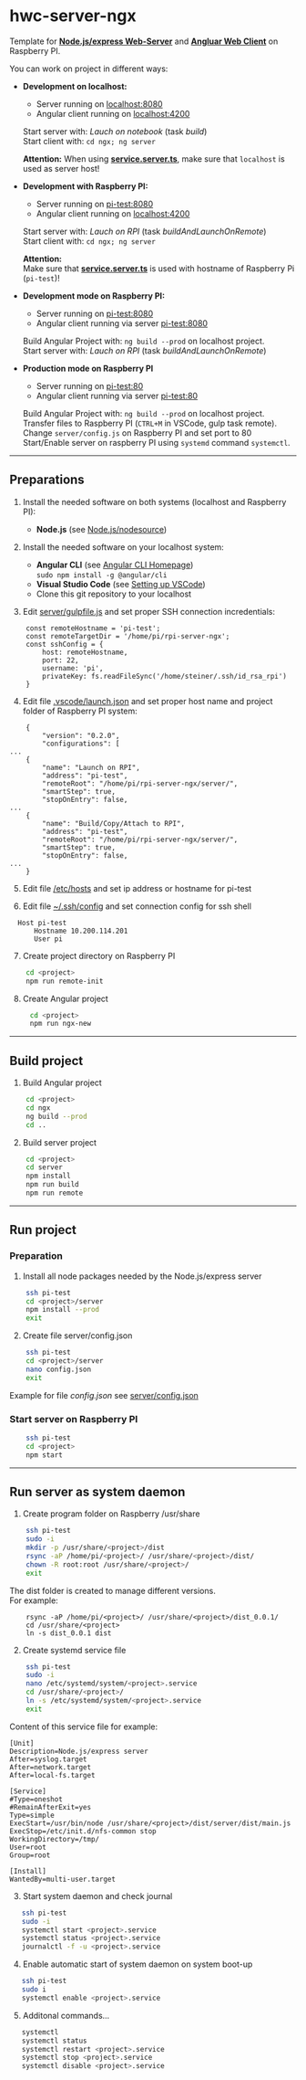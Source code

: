 # hwc-server-ngx

Template for **[Node.js/express Web-Server](https://expressjs.com/de/)** and **[Angluar Web Client](https://angular.io/)** on Raspberry PI.

You can work on project in different ways:

* **Development on localhost:**
    * Server running on [localhost:8080](localhost:8080)
    * Angular client running on [localhost:4200](localhost:4200)
    
    Start server with: *Lauch on notebook* (task *build*)  
    Start client with: `cd ngx; ng server`  
    
    **Attention:**
    When using **[service.server.ts](ngx-template/src/app/services/server.service.ts)**, make sure that `localhost` is used as server host!

* **Development with Raspberry PI:**
    * Server running on [pi-test:8080](pi-test:8080)
    * Angular client running on [localhost:4200](localhost:4200)
    
    Start server with: *Lauch on RPI* (task *buildAndLaunchOnRemote*)  
    Start client with: `cd ngx; ng server`  
    
    **Attention:**  
    Make sure that **[service.server.ts](ngx-template/src/app/services/server.service.ts)** is used with hostname of Raspberry Pi (`pi-test`)!


* **Development mode on Raspberry PI:**
    * Server running on [pi-test:8080](pi-test:8080)
    * Angular client running via server [pi-test:8080](pi-test:8080)
    
    Build Angular Project with: `ng build --prod` on localhost project.  
    Start server with: *Lauch on RPI* (task *buildAndLaunchOnRemote*)  
   
* **Production mode on Raspberry PI**
    * Server running on [pi-test:80](pi-test:80)
    * Angular client running via server [pi-test:80](pi-test:80)
    
    Build Angular Project with: `ng build --prod` on localhost project.  
    Transfer files to Raspberry PI (`CTRL+M` in VSCode, gulp task remote).  
    Change `server/config.js` on Raspberry PI and set port to 80  
    Start/Enable server on raspberry PI using `systemd` command `systemctl`.

-----------------------------------------------------

## Preparations

1) Install the needed software on both systems (localhost and Raspberry PI):

   * **Node.js** (see [Node.js/nodesource](https://github.com/nodesource/distributions#installation-instructions))
   
2) Install the needed software on your localhost system:

   * **Angular CLI** (see [Angular CLI Homepage](https://cli.angular.io/))  
     `sudo npm install -g @angular/cli` 
   * **Visual Studio Code** (see [Setting up VSCode](https://code.visualstudio.com/docs/setup/setup-overview))
   * Clone this git repository to your localhost

3) Edit [server/gulpfile.js](server/gulpfile.js) and set proper SSH connection incredentials:

```
    const remoteHostname = 'pi-test';
    const remoteTargetDir = '/home/pi/rpi-server-ngx';
    const sshConfig = {
        host: remoteHostname,
        port: 22,
        username: 'pi',
        privateKey: fs.readFileSync('/home/steiner/.ssh/id_rsa_rpi')
    }
```

4) Edit file [.vscode/launch.json](.vscode/launch.json) and set proper host name and project folder of Raspberry PI system:

```
    {
        "version": "0.2.0",
        "configurations": [
...        
    {
        "name": "Launch on RPI",
        "address": "pi-test",
        "remoteRoot": "/home/pi/rpi-server-ngx/server/",
        "smartStep": true,
        "stopOnEntry": false,
...
    {
        "name": "Build/Copy/Attach to RPI",
        "address": "pi-test",
        "remoteRoot": "/home/pi/rpi-server-ngx/server/",
        "smartStep": true,
        "stopOnEntry": false,           
...
    }            
```

5) Edit file [/etc/hosts](/etc/hosts) and set ip address or hostname for pi-test 

6) Edit file [~/.ssh/config](~/.ssh/config) and set connection config for ssh shell

```
  Host pi-test
      Hostname 10.200.114.201
      User pi
```
7) Create project directory on Raspberry PI

```bash
    cd <project>
    npm run remote-init
```

8) Create Angular project

```bash
     cd <project>
     npm run ngx-new
```
-----------------------------------------------------

## Build project

1) Build Angular project

```bash
    cd <project>
    cd ngx
    ng build --prod
    cd ..
```

2) Build server project

```bash
    cd <project>
    cd server
    npm install
    npm run build
    npm run remote
```
-----------------------------------------------------

## Run project

### Preparation

1) Install all node packages needed by the Node.js/express server

```bash
    ssh pi-test
    cd <project>/server
    npm install --prod
    exit
```

2) Create file server/config.json 

```bash
    ssh pi-test
    cd <project>/server
    nano config.json
    exit
```
Example for file *config.json* see [server/config.json](server/config.json)



### Start server on Raspberry PI

```bash
    ssh pi-test
    cd <project>
    npm start
```

-----------------------------------------------------

## Run server as system daemon

1) Create program folder on Raspberry /usr/share

```bash
    ssh pi-test
    sudo -i
    mkdir -p /usr/share/<project>/dist
    rsync -aP /home/pi/<project>/ /usr/share/<project>/dist/
    chown -R root:root /usr/share/<project>/
    exit
```

The dist folder is created to manage different versions.  
For example: 
```
    rsync -aP /home/pi/<project>/ /usr/share/<project>/dist_0.0.1/
    cd /usr/share/<project>
    ln -s dist_0.0.1 dist
```

2) Create systemd service file

```bash
    ssh pi-test
    sudo -i
    nano /etc/systemd/system/<project>.service
    cd /usr/share/<project>/
    ln -s /etc/systemd/system/<project>.service
    exit
```

Content of this service file for example:

```
[Unit]
Description=Node.js/express server 
After=syslog.target
After=network.target
After=local-fs.target

[Service]
#Type=oneshot
#RemainAfterExit=yes
Type=simple
ExecStart=/usr/bin/node /usr/share/<project>/dist/server/dist/main.js
ExecStop=/etc/init.d/nfs-common stop
WorkingDirectory=/tmp/
User=root
Group=root

[Install]
WantedBy=multi-user.target

```

3) Start system daemon and check journal

```bash
   ssh pi-test
   sudo -i 
   systemctl start <project>.service
   systemctl status <project>.service
   journalctl -f -u <project>.service
```

4) Enable automatic start of system daemon on system boot-up

```bash
   ssh pi-test
   sudo i
   systemctl enable <project>.service
```

5) Additonal commands...

```bash
   systemctl
   systemctl status
   systemctl restart <project>.service
   systemctl stop <project>.service
   systemctl disable <project>.service
```
